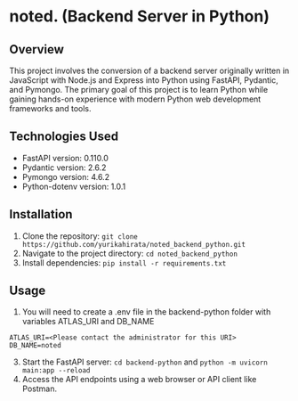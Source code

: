 # noted. (Backend Server in Python)

## Overview
This project involves the conversion of a backend server originally written in JavaScript with Node.js and Express into Python using FastAPI, Pydantic, and Pymongo. The primary goal of this project is to learn Python while gaining hands-on experience with modern Python web development frameworks and tools.


## Technologies Used
- FastAPI version: 0.110.0
- Pydantic version: 2.6.2
- Pymongo version: 4.6.2
- Python-dotenv version: 1.0.1

## Installation
1. Clone the repository: `git clone https://github.com/yurikahirata/noted_backend_python.git`
2. Navigate to the project directory: `cd noted_backend_python`
3. Install dependencies: `pip install -r requirements.txt`

## Usage
1. You will need to create a .env file in the backend-python folder with variables ATLAS_URI and DB_NAME
```
ATLAS_URI=<Please contact the administrator for this URI>
DB_NAME=noted
```
3. Start the FastAPI server: `cd backend-python` and `python -m uvicorn main:app --reload`
4. Access the API endpoints using a web browser or API client like Postman.
